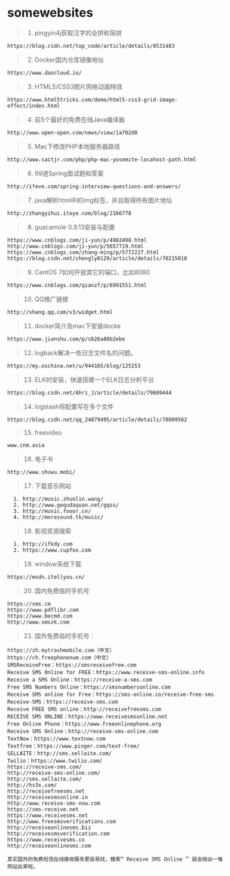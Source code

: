 # somewebsites

> 1. pingyin4j获取汉字的全拼和简拼
```
https://blog.csdn.net/top_code/article/details/8531483
```
> 2. Docker国内仓库镜像地址
```
https://www.daocloud.io/
``` 
> 3. HTML5/CSS3图片网格动画特效
```
https://www.html5tricks.com/demo/html5-css3-grid-image-effect/index.html
```
> 4. 前5个最好的免费在线Java编译器
```
http://www.open-open.com/news/view/1a702d8
```
> 5. Mac下修改PHP本地服务器路径
```
http://www.saitjr.com/php/php-mac-yosemite-locahost-path.html
```
> 6. 69道Spring面试题和答案
```
http://ifeve.com/spring-interview-questions-and-answers/
```
> 7. java解析html中的img标签，并且取得所有图片地址
```
http://zhangyihui.iteye.com/blog/2166778
```
> 8. guacamole 0.9.13安装与配置
```
https://www.cnblogs.com/ji-yun/p/4982498.html
http://www.cnblogs.com/ji-yun/p/5657719.html
https://www.cnblogs.com/zhang-ming/p/5772227.html
https://blog.csdn.net/chengly0129/article/details/70215018
```
> 9. CentOS 7如何开放其它的端口，比如8080
```
https://www.cnblogs.com/qianzf/p/6991551.html
```
> 10. QQ推广链接
```
http://shang.qq.com/v3/widget.html
```
> 11. docker简介及mac下安装docke
```
https://www.jianshu.com/p/c626a80b2ebe
```
> 12. logback解决一些日志文件名的问题。
```
https://my.oschina.net/u/944165/blog/125153
```
> 13. ELK的安装，快速搭建一个ELK日志分析平台
```
https://blog.csdn.net/Ahri_J/article/details/79609444
```
> 14. logstash将配置写在多个文件
```
https://blog.csdn.net/qq_24879495/article/details/78009562
```
> 15. freevideo
```
www.cnm.asia
```
> 16. 电子书
```
http://www.shuwu.mobi/
```
> 17. 下载音乐网站
```
  1. http://music.zhuolin.wang/
  2. http://www.gequdaquan.net/gqss/
  3. http://music.fooor.cn/
  4. http://moresound.tk/music/
```
> 18. 影视资源搜索
```
  1. http://ifkdy.com
  2. https://www.cupfox.com
```
> 19. window系统下载
```
https://msdn.itellyou.cn/
```
> 20. 国内免费临时手机号
```
https://sms.cm
https://www.pdflibr.com
https://www.becmd.com
http://www.smszk.com
```
> 21. 国外免费临时手机号：
```
https://zh.mytrashmobile.com（中文）
https://ch.freephonenum.com（中文）
SMSReceiveFree：https://smsreceivefree.com
Receive SMS Online for FREE：https://www.receive-sms-online.info
Receive a SMS Online：https://receive-a-sms.com
Free SMS Numbers Online：https://smsnumbersonline.com
Receive SMS online for Free：https://sms-online.co/receive-free-sms 
Receive-SMS：https://receive-sms.com
Receive FREE SMS online：http://receivefreesms.com
RECEIVE SMS ONLINE：https://www.receivesmsonline.net
Free Online Phone：https://www.freeonlinephone.org
Receive SMS Online：http://receive-sms-online.com
TextNow：https://www.textnow.com
Textfree：https://www.pinger.com/text-free/ 
SELLAITE：http://sms.sellaite.com/ 
Twilio：https://www.twilio.com/ 
https://receive-sms.com/
http://receive-sms-online.com/
http://sms.sellaite.com/
http://hs3x.com/
http://receivefreesms.net
http://receivesmsonline.in
http://www.receive-sms-now.com
https://sms-receive.net
https://www.receivesms.net
http://www.freesmsverifications.com
http://receiveonlinesms.biz
http://receivesmsverification.com
https://www.receivesms.co
http://receiveonlinesms.com

其实国外的免费短信在线接收服务更容易找，搜索“ Receive SMS Online ” 就会抛出一堆网站出来啦。
```


